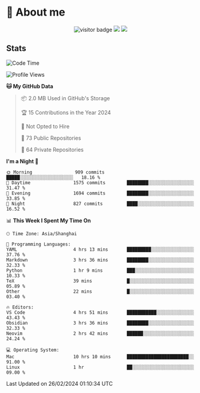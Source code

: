 <!-- ![](https://youpai.roccoshi.top/img/20200804214216.png) -->

# 🧐 About me
 
<p align="center">
<img src="https://visitor-badge.laobi.icu/badge?page_id=Lincest.Lincest&title=hits" alt="visitor badge"/>
<a href="mailto:imroccoshi@gmail.com"><img src="https://img.shields.io/badge/gmail-imroccoshi%40gmail.com-red"></a>
<a href="https://blog.roccoshi.top"><img src="https://img.shields.io/badge/blog-roccoshi-green"></a>
</p>

## Stats

<!--START_SECTION:waka-->
![Code Time](http://img.shields.io/badge/Code%20Time-984%20hrs%2055%20mins-blue)

![Profile Views](http://img.shields.io/badge/Profile%20Views-0-blue)

**🐱 My GitHub Data** 

> 📦 2.0 MB Used in GitHub's Storage 
 > 
> 🏆 15 Contributions in the Year 2024
 > 
> 🚫 Not Opted to Hire
 > 
> 📜 73 Public Repositories 
 > 
> 🔑 64 Private Repositories 
 > 
**I'm a Night 🦉** 

```text
🌞 Morning                909 commits         █████░░░░░░░░░░░░░░░░░░░░   18.16 % 
🌆 Daytime                1575 commits        ████████░░░░░░░░░░░░░░░░░   31.47 % 
🌃 Evening                1694 commits        ████████░░░░░░░░░░░░░░░░░   33.85 % 
🌙 Night                  827 commits         ████░░░░░░░░░░░░░░░░░░░░░   16.52 % 
```


📊 **This Week I Spent My Time On** 

```text
🕑︎ Time Zone: Asia/Shanghai

💬 Programming Languages: 
YAML                     4 hrs 13 mins       █████████░░░░░░░░░░░░░░░░   37.76 % 
Markdown                 3 hrs 36 mins       ████████░░░░░░░░░░░░░░░░░   32.33 % 
Python                   1 hr 9 mins         ███░░░░░░░░░░░░░░░░░░░░░░   10.33 % 
TeX                      39 mins             █░░░░░░░░░░░░░░░░░░░░░░░░   05.89 % 
Other                    22 mins             █░░░░░░░░░░░░░░░░░░░░░░░░   03.40 % 

🔥 Editors: 
VS Code                  4 hrs 51 mins       ███████████░░░░░░░░░░░░░░   43.43 % 
Obsidian                 3 hrs 36 mins       ████████░░░░░░░░░░░░░░░░░   32.33 % 
Neovim                   2 hrs 42 mins       ██████░░░░░░░░░░░░░░░░░░░   24.24 % 

💻 Operating System: 
Mac                      10 hrs 10 mins      ███████████████████████░░   91.00 % 
Linux                    1 hr                ██░░░░░░░░░░░░░░░░░░░░░░░   09.00 % 
```


 Last Updated on 26/02/2024 01:10:34 UTC
<!--END_SECTION:waka-->


